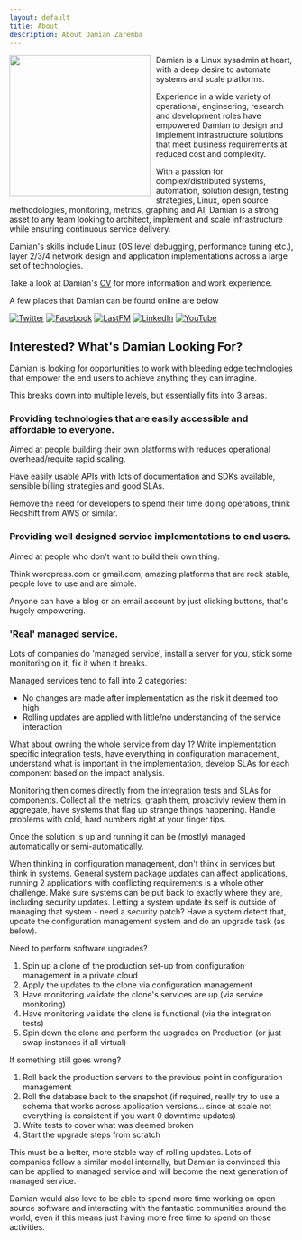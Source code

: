 ```yaml
---
layout: default
title: About
description: About Damian Zaremba
---
```

<img src="https://s.gravatar.com/avatar/5eb437aa4368d29386cb6f0ed8e6c5b4?s=250" style="float: left; height: 250px; margin-right: 10px" />

Damian is a Linux sysadmin at heart, with a deep desire to automate systems and scale platforms.

Experience in a wide variety of operational, engineering, research and development roles have empowered Damian to design and implement infrastructure solutions that meet business requirements at reduced cost and complexity.

With a passion for complex/distributed systems, automation, solution design, testing strategies, Linux, open source methodologies, monitoring, metrics, graphing and AI, Damian is a strong asset to any team looking to architect, implement and scale infrastructure while ensuring continuous service delivery.

Damian's skills include Linux (OS level debugging, performance tuning etc.), layer 2/3/4 network design and application implementations across a large set of technologies.

Take a look at Damian's [CV](/cv) for more information and work experience.

A few places that Damian can be found online are below

[![Twitter](/assests/images/logos/twitter.png)](http://twitter.com/DamianZaremba)
[![Facebook](/assests/images/logos/facebook.png)](http://facebook.com/DamianZaremba)
[![LastFM](/assests/images/logos/lastfm.png)](http://lastfm.com/user/DamianZaremba4)
[![LinkedIn](/assests/images/logos/linkedin.png)](http://uk.linkedin.com/in/damianzaremba)
[![YouTube](/assests/images/logos/youtube.png)](http://www.youtube.com/user/DamianZaremba)

Interested? What's Damian Looking For?
--------------------------------------
Damian is looking for opportunities to work with bleeding edge technologies that empower the end users to achieve anything
they can imagine.

This breaks down into multiple levels, but essentially fits into 3 areas.

### Providing technologies that are easily accessible and affordable to everyone.
Aimed at people building their own platforms with reduces operational overhead/requite rapid scaling.

Have easily usable APIs with lots of documentation and SDKs available, sensible billing strategies and good SLAs.

Remove the need for developers to spend their time doing operations, think Redshift from AWS or similar.

### Providing well designed service implementations to end users.
Aimed at people who don't want to build their own thing.

Think wordpress.com or gmail.com, amazing platforms that are rock stable, people love to use and are simple.

Anyone can have a blog or an email account by just clicking buttons, that's hugely empowering.

### 'Real' managed service.
Lots of companies do 'managed service', install a server for you, stick some monitoring on it, fix it when it breaks.

Managed services tend to fall into 2 categories:

* No changes are made after implementation as the risk it deemed too high
* Rolling updates are applied with little/no understanding of the service interaction

What about owning the whole service from day 1? Write implementation specific integration tests, have everything in configuration management, understand what is important in the implementation, develop SLAs for each component based on the impact analysis.

Monitoring then comes directly from the integration tests and SLAs for components. Collect all the metrics, graph them, proactivly review them in aggregate, have systems that flag up strange things happening. Handle problems with cold, hard numbers right at your finger tips.

Once the solution is up and running it can be (mostly) managed automatically or semi-automatically.

When thinking in configuration management, don't think in services but think in systems. General system package updates can affect applications, running 2 applications with conflicting requirements is a whole other challenge. Make sure systems can be put back to exactly where they are, including security updates. Letting a system update its self is outside of managing that system - need a security patch? Have a system detect that, update the configuration management system and do an upgrade task (as below).

Need to perform software upgrades?

1. Spin up a clone of the production set-up from configuration management in a private cloud
2. Apply the updates to the clone via configuration management
3. Have monitoring validate the clone's services are up (via service monitoring)
4. Have monitoring validate the clone is functional (via the integration tests)
5. Spin down the clone and perform the upgrades on Production (or just swap instances if all virtual)

If something still goes wrong?

1. Roll back the production servers to the previous point in configuration management
2. Roll the database back to the snapshot (if required, really try to use a schema that works across application versions... since at scale not everything is consistent if you want 0 downtime updates)
3. Write tests to cover what was deemed broken
4. Start the upgrade steps from scratch

This must be a better, more stable way of rolling updates. Lots of companies follow a similar model internally, but Damian is convinced this can be applied to managed service and will become the next generation of managed service.


Damian would also love to be able to spend more time working on open source software and interacting with the fantastic communities around the world, even if this means just having more free time to spend on those activities.
